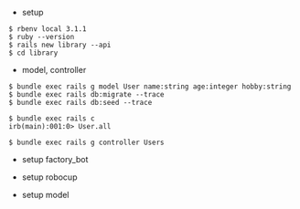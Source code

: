 
- setup 

```shell
$ rbenv local 3.1.1
$ ruby --version
$ rails new library --api
$ cd library
```

- model, controller

```shell
$ bundle exec rails g model User name:string age:integer hobby:string
$ bundle exec rails db:migrate --trace
$ bundle exec rails db:seed --trace

$ bundle exec rails c
irb(main):001:0> User.all

$ bundle exec rails g controller Users
```

- setup factory_bot

- setup robocup

- setup model
